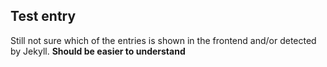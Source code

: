 ## Test entry

Still not sure which of the entries is shown in the frontend and/or detected by Jekyll.
**Should be easier to understand**